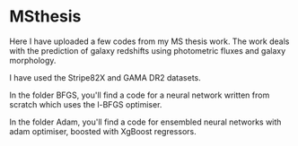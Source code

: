 # MSthesis
Here I have uploaded a few codes from my MS thesis work. The work deals with the prediction of galaxy redshifts using photometric fluxes and galaxy morphology.

I have used the Stripe82X and GAMA DR2 datasets.

In the folder BFGS, you'll find a code for a neural network written from scratch which uses the l-BFGS optimiser.

In the folder Adam, you'll find a code for ensembled neural networks with adam optimiser, boosted with XgBoost regressors.
